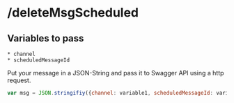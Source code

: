 # /deleteMsgScheduled

## Variables to pass

```
* channel
* scheduledMessageId
```

Put your message in a JSON-String and pass it to Swagger API using a http request.

```javascript
var msg = JSON.stringifiy({channel: variable1, scheduledMessageId: variable2});
```
